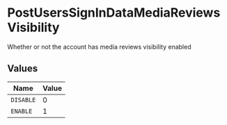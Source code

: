 # PostUsersSignInDataMediaReviewsVisibility

Whether or not the account has media reviews visibility enabled


## Values

| Name      | Value     |
| --------- | --------- |
| `DISABLE` | 0         |
| `ENABLE`  | 1         |
